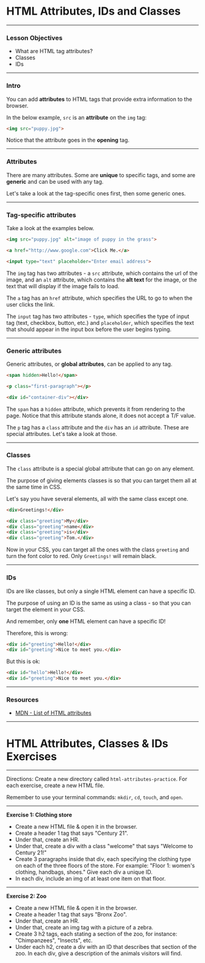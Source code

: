 
# HTML Attributes, IDs and Classes

---


### Lesson Objectives
- What are HTML tag attributes?
- Classes
- IDs


---


### Intro

You can add **attributes** to HTML tags that provide extra information to the browser.

In the below example, `src` is an **attribute** on the `img` tag:

```html
<img src="puppy.jpg">
```

Notice that the attribute goes in the **opening** tag.


---


### Attributes

There are many attributes. Some are **unique** to specific tags, and some are **generic** and can be used with any tag.

Let's take a look at the tag-specific ones first, then some generic ones.


---


### Tag-specific attributes

Take a look at the examples below.

```html
<img src="puppy.jpg" alt="image of puppy in the grass">

<a href="http://www.google.com">Click Me.</a>

<input type="text" placeholder="Enter email address">
```  

The `img` tag has two attributes - a `src` attribute, which contains the url of the image, and an `alt` attribute, which contains the **alt text** for the image, or the text that will display if the image fails to load.

The `a` tag has an `href` attribute, which specifies the URL to go to when the user clicks the link.

The `input` tag has two attributes - `type`, which specifies the type of input tag (text, checkbox, button, etc.) and `placeholder`, which specifies the text that should appear in the input box before the user begins typing.


---


### Generic attributes

Generic attributes, or **global attributes**, can be applied to any tag.

```html
<span hidden>Hello!</span>

<p class="first-paragraph"></p>

<div id="container-div"></div>
```

The `span` has a `hidden` attribute, which prevents it from rendering to the page. Notice that this attribute stands alone, it does not accept a T/F value.

The `p` tag has a `class` attribute and the `div` has an `id` attribute. These are special attributes. Let's take a look at those.


---


### Classes

The `class` attribute is a special global attribute that can go on any element.

The purpose of giving elements classes is so that you can target them all at the same time in CSS.

Let's say you have several elements, all with the same class except one.

```html
<div>Greetings!</div>

<div class="greeting">My</div>
<div class="greeting">name</div>
<div class="greeting">is</div>
<div class="greeting">Tom.</div>
```

Now in your CSS, you can target all the ones with the class `greeting` and turn the font color to red. Only `Greetings!` will remain black.


---


### IDs

IDs are like classes, but only a single HTML element can have a specific ID.

The purpose of using an ID is the same as using a class - so that you can target the element in your CSS.

And remember, only **one** HTML element can have a specific ID!

Therefore, this is wrong:

```html
<div id="greeting">Hello!</div>
<div id="greeting">Nice to meet you.</div>
```

But this is ok:

```html
<div id="hello">Hello!</div>
<div id="greeting">Nice to meet you.</div>
```


---


### Resources

- [MDN - List of HTML attributes](https://developer.mozilla.org/en-US/docs/Web/HTML/Attributes)

---


# HTML Attributes, Classes & IDs Exercises


---


Directions: Create a new directory called `html-attributes-practice`. For each exercise, create a new HTML file.

Remember to use your terminal commands: `mkdir`, `cd`, `touch`, and `open`.


---


**Exercise 1: Clothing store**

- Create a new HTML file & open it in the browser.
- Create a header 1 tag that says "Century 21".
- Under that, create an HR.
- Under that, create a div with a class "welcome" that says "Welcome to Century 21!"
- Create 3 paragraphs inside that div, each specifying the clothing type on each of the three floors of the store. For example: "Floor 1: women's clothing, handbags, shoes." Give each div a unique ID.
- In each div, include an img of at least one item on that floor.


---


**Exercise 2: Zoo**

- Create a new HTML file & open it in the browser.
- Create a header 1 tag that says "Bronx Zoo".
- Under that, create an HR.
- Under that, create an img tag with a picture of a zebra.
- Create 3 h2 tags, each stating a section of the zoo, for instance: "Chimpanzees", "Insects", etc.
- Under each h2, create a div with an ID that describes that section of the zoo. In each div, give a description of the animals visitors will find.










#
